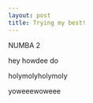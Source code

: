 ```yaml
---
layout: post
title: Trying my best!
---
```

NUMBA 2

hey howdee do


holymolyholymoly

yoweeewoweee
